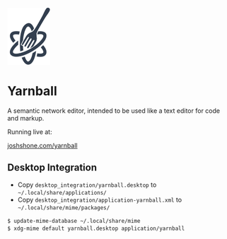 ![Yarnball Logo](icon.svg)

# Yarnball

A semantic network editor, intended to be used like a text editor for code and markup.

Running live at:

[joshshone.com/yarnball](https://joshshone.com/yarnball/)

## Desktop Integration

- Copy `desktop_integration/yarnball.desktop` to `~/.local/share/applications/`
- Copy `desktop_integration/application-yarnball.xml` to `~/.local/share/mime/packages/`

```bash
$ update-mime-database ~/.local/share/mime
$ xdg-mime default yarnball.desktop application/yarnball
```
